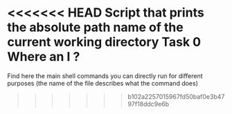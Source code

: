 <<<<<<< HEAD
Script that prints the absolute path name of the current working directory
Task 0 Where an I ?
=======
Find here the main shell commands you can directly run for different purposes (the name of the file describes what the command does)

>>>>>>> b102a2257015967fd50baf0e3b4797f18ddc9e6b
